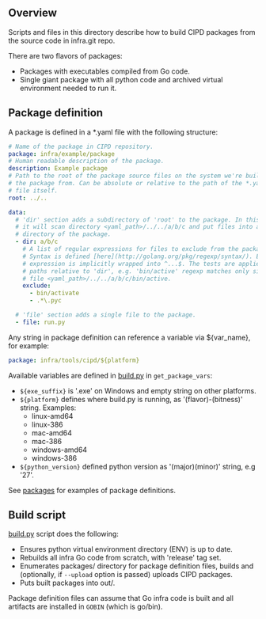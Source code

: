 Overview
--------

Scripts and files in this directory describe how to build CIPD packages from
the source code in infra.git repo.

There are two flavors of packages:
  * Packages with executables compiled from Go code.
  * Single giant package with all python code and archived virtual environment
    needed to run it.


Package definition
------------------

A package is defined in a *.yaml file with the following structure:

```yaml
# Name of the package in CIPD repository.
package: infra/example/package
# Human readable description of the package.
description: Example package
# Path to the root of the package source files on the system we're building
# the package from. Can be absolute or relative to the path of the *.yaml
# file itself.
root: ../..

data:
  # 'dir' section adds a subdirectory of 'root' to the package. In this case
  # it will scan directory <yaml_path>/../../a/b/c and put files into a/b/c
  # directory of the package.
  - dir: a/b/c
    # A list of regular expressions for files to exclude from the package.
    # Syntax is defined [here](http://golang.org/pkg/regexp/syntax/). Each
    # expression is implicitly wrapped into ^...$. The tests are applied to
    # paths relative to 'dir', e.g. 'bin/active' regexp matches only single
    # file <yaml_path>/../../a/b/c/bin/active.
    exclude:
      - bin/activate
      - .*\.pyc

  # 'file' section adds a single file to the package.
  - file: run.py
```

Any string in package definition can reference a variable via ${var_name}, for
example:

```yaml
package: infra/tools/cipd/${platform}
```

Available variables are defined in [build.py](build.py) in `get_package_vars`:
  * `${exe_suffix}` is '.exe' on Windows and empty string on other platforms.
  * `${platform}` defines where build.py is running, as '(flavor)-(bitness)'
    string. Examples:
      * linux-amd64
      * linux-386
      * mac-amd64
      * mac-386
      * windows-amd64
      * windows-386
  * `${python_version}` defined python version as '(major)(minor)' string,
    e.g '27'.

See [packages](packages/) for examples of package definitions.


Build script
------------

[build.py](build.py) script does the following:
  * Ensures python virtual environment directory (ENV) is up to date.
  * Rebuilds all infra Go code from scratch, with 'release' tag set.
  * Enumerates packages/ directory for package definition files, builds and
    (optionally, if `--upload` option is passed) uploads CIPD packages.
  * Puts built packages into out/.

Package definition files can assume that Go infra code is built and all
artifacts are installed in `GOBIN` (which is go/bin).
